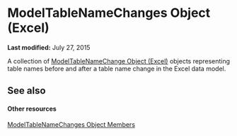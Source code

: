 
# ModelTableNameChanges Object (Excel)

 **Last modified:** July 27, 2015

A collection of  [ModelTableNameChange Object (Excel)](f739aed8-aa89-a05d-fa84-8ae2520576fb.md) objects representing table names before and after a table name change in the Excel data model.

## See also


#### Other resources


 [ModelTableNameChanges Object Members](241e9c2d-29ba-97a0-e20c-702ebd9b7b69.md)
